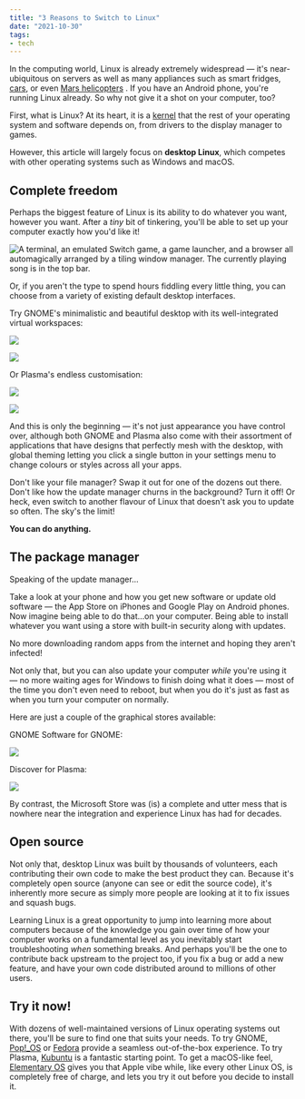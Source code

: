 ```yaml
---
title: "3 Reasons to Switch to Linux"
date: "2021-10-30"
tags:
- tech
---
```


In the computing world, Linux is already extremely widespread — it's near-ubiquitous on servers as well as many appliances such as smart fridges, [cars](https://www.zdnet.com/article/tesla-starts-to-release-its-cars-open-source-linux-software-code/), or even [Mars helicopters](https://www.theverge.com/2021/2/19/22291324/linux-perseverance-mars-curiosity-ingenuity) . If you have an Android phone, you're running Linux already. So why not give it a shot on your computer, too?

<!-- more -->

First, what is Linux? At its heart, it is a [kernel](https://en.wikipedia.org/wiki/Kernel_(operating_system)) that the rest of your operating system and software depends on, from drivers to the display manager to games.

However, this article will largely focus on **desktop Linux**, which competes with other operating systems such as Windows and macOS.

## Complete freedom

Perhaps the biggest feature of Linux is its ability to do whatever you want, however you want. After a *tiny* bit of tinkering, you'll be able to set up your computer exactly how you'd like it!

![A terminal, an emulated Switch game, a game launcher, and a browser all automagically arranged by a tiling window manager. The currently playing song is in the top bar.](sway-desktop.webp)

Or, if you aren't the type to spend hours fiddling every little thing, you can choose from a variety of existing default desktop interfaces.

Try GNOME's minimalistic and beautiful desktop with its well-integrated virtual workspaces:

![](https://upload.wikimedia.org/wikipedia/commons/thumb/5/5b/Gnome_40_navigation.webm/1200px--Gnome_40_navigation.webm.jpg)

![](https://upload.wikimedia.org/wikipedia/commons/thumb/f/ff/Screenshot_of_GNOME_40_taken_on_Manjaro.png/1200px-Screenshot_of_GNOME_40_taken_on_Manjaro.png)

Or Plasma's endless customisation:

![](https://upload.wikimedia.org/wikipedia/commons/9/94/KDE_Plasma_5.21_Breeze_Twilight_screenshot.png)

![](https://www.omgubuntu.co.uk/wp-content/uploads/2019/07/kde-plasma-desktop.jpg)

And this is only the beginning — it's not just appearance you have control over, although both GNOME and Plasma also come with their assortment of applications that have designs that perfectly mesh with the desktop, with global theming letting you click a single button in your settings menu to change colours or styles across all your apps.

Don't like your file manager? Swap it out for one of the dozens out there. Don't like how the update manager churns in the background? Turn it off! Or heck, even switch to another flavour of Linux that doesn't ask you to update so often. The sky's the limit!

**You can do anything.**

## The package manager

Speaking of the update manager…

Take a look at your phone and how you get new software or update old software — the App Store on iPhones and Google Play on Android phones. Now imagine being able to do that…on your computer. Being able to install whatever you want using a store with built-in security along with updates.

No more downloading random apps from the internet and hoping they aren't infected!

Not only that, but you can also update your computer *while* you're using it — no more waiting ages for Windows to finish doing what it does — most of the time you don't even need to reboot, but when you do it's just as fast as when you turn your computer on normally.

Here are just a couple of the graphical stores available:

GNOME Software for GNOME:

![](https://www.omgubuntu.co.uk/wp-content/uploads/2021/02/gnome-software-refresh.jpg)

Discover for Plasma:

![](https://userbase.kde.org/images.userbase/thumb/2/2d/Discoverappfocus.png/500px-Discoverappfocus.png)

By contrast, the Microsoft Store was (is) a complete and utter mess that is nowhere near the integration and experience Linux has had for decades.

## Open source

Not only that, desktop Linux was built by thousands of volunteers, each contributing their own code to make the best product they can. Because it's completely open source (anyone can see or edit the source code), it's inherently more secure as simply more people are looking at it to fix issues and squash bugs.

Learning Linux is a great opportunity to jump into learning more about computers because of the knowledge you gain over time of how your computer works on a fundamental level as you inevitably start troubleshooting *when* something breaks. And perhaps you'll be the one to contribute back upstream to the project too, if you fix a bug or add a new feature, and have your own code distributed around to millions of other users.

## Try it now!

With dozens of well-maintained versions of Linux operating systems out there, you'll be sure to find one that suits your needs. To try GNOME, [Pop!_OS](https://pop.system76.com/) or [Fedora](https://getfedora.org/en/workstation/download/) provide a seamless out-of-the-box experience. To try Plasma, [Kubuntu](https://kubuntu.org/) is a fantastic starting point. To get a macOS-like feel, [Elementary OS](https://elementary.io/) gives you that Apple vibe while, like every other Linux OS, is completely free of charge, and lets you try it out before you decide to install it.
